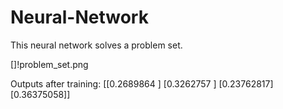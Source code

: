 # Neural-Network
This neural network solves a problem set.

[]!problem_set.png

Outputs after training:
[[0.2689864 ]
 [0.3262757 ]
 [0.23762817]
 [0.36375058]]
